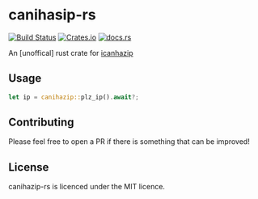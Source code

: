 # canihasip-rs

[![Build Status](https://travis-ci.com/hugglesfox/canihasip-rs.svg?branch=master)](https://travis-ci.com/hugglesfox/canihasip-rs) [![Crates.io](https://img.shields.io/crates/v/canihazip)](https://crates.io/crates/canihazip) [![docs.rs](https://docs.rs/canihazip/badge.svg)](https://docs.rs/canihazip)

An [unoffical] rust crate for [icanhazip](https://icanhazip.com)

## Usage

```rust
let ip = canihazip::plz_ip().await?;
```

## Contributing

Please feel free to open a PR if there is something that can be improved!

## License

canihazip-rs is licenced under the MIT licence.
